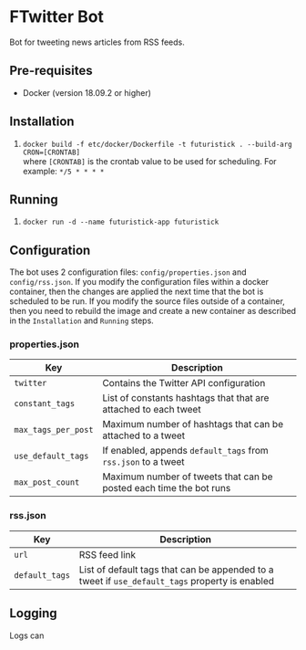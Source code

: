 # FTwitter Bot
Bot for tweeting news articles from RSS feeds.

## Pre-requisites
* Docker (version 18.09.2 or higher)

## Installation
1. `docker build -f etc/docker/Dockerfile -t futuristick . --build-arg CRON=[CRONTAB]`  
where `[CRONTAB]` is the crontab value to be used for scheduling. For example: `*/5 * * * *`

## Running
1. `docker run -d --name futuristick-app futuristick`

## Configuration
The bot uses 2 configuration files: `config/properties.json` and `config/rss.json`. If you modify the configuration files
within a docker container, then the changes are applied the next time that the bot is scheduled to be run.
If you modify the source files outside of a container, then you need to rebuild the image and create a new container as described
in the `Installation` and `Running` steps.

### properties.json
| Key | Description |
|---|---|
| `twitter` | Contains the Twitter API configuration |
| `constant_tags` | List of constants hashtags that that are attached to each tweet |
| `max_tags_per_post` | Maximum number of hashtags that can be attached to a tweet |
| `use_default_tags` | If enabled, appends `default_tags` from `rss.json` to a tweet |
| `max_post_count` | Maximum number of tweets that can be posted each time the bot runs |

### rss.json
| Key | Description |
|---|---|
| `url` | RSS feed link |
| `default_tags` | List of default tags that can be appended to a tweet if `use_default_tags` property is enabled |

## Logging
Logs can 
